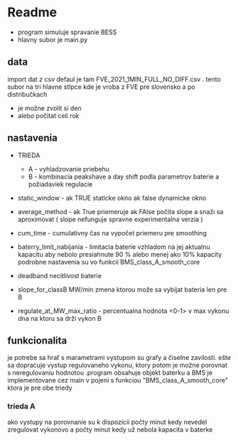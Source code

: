 # Readme
 
 - program simuluje spravanie BESS
 - hlavny subor je main.py
 
 ## data
 import dat z csv defaul je tam FVE_2021_1MIN_FULL_NO_DIFF.csv . tento subor na tri hlavne stlpce kde je vroba z FVE pre slovensko a po distribučkach
 - je možne  zvolit si den
 - alebo počitat celi rok
 
 ## nastavenia
 
 - TRIEDA 
   - A  - vyhladzovanie priebehu
   - B  - kombinacia peakshave a day shift podla parametrov baterie a požiadaviek regulacie
   
  - static_window - ak TRUE staticke okno ak false dynamicke okno
  - average_method - ak True priemeruje ak FAlse počita slope a snaži sa aproximovat ( slope nefunguje spravne experimentalna verzia )

 - cum_time - cumulativny čas na vypočet priemeru pre smoothing
 - baterry_limit_nabijania - limitacia baterie vzhladom na jej aktualnu kapacitu aby nebolo presiahnute 90 % alebo menej ako 10% kapacity podrobne nastavenia su vo funkcii BMS_class_A_smooth_core 
 - deadband necitlivost baterie
 
 - slope_for_classB MW/min zmena ktorou može sa vybijat bateria len pre B
 - regulate_at_MW_max_ratio  - percentualna hodnota <0-1> v max vykonu dna na ktoru  sa drži vykon B
  
  ## funkcionalita
  
  je potrebe sa hrať s marametrami  vystupom su grafy a  čiselne zavilosti. ešte sa dopracuje vystup regulovaneho vykonu, ktory potom je možne porovnat s neregulovaniu hodnotou
  .program obsahuje objekt baterku a BMS je implementovane cez main v pojeni s funkciou  "BMS_class_A_smooth_core" ktora je pre obe triedy
  ### trieda A
   
  ako vystupy na porovnanie su k dispozicii počty minut kedy nevedel zregulovat vykonovo a počty minut kedy už nebola kapacita v baterke